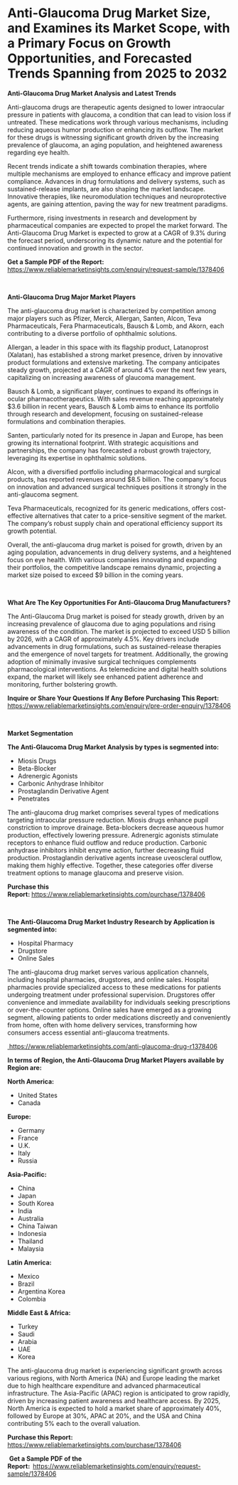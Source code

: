 <p><h1>Anti-Glaucoma Drug Market Size, and Examines its Market Scope, with a Primary Focus on Growth Opportunities, and Forecasted Trends Spanning from 2025 to 2032</h1></p><p><strong>Anti-Glaucoma Drug Market Analysis and Latest Trends</strong></p>
<p><p>Anti-glaucoma drugs are therapeutic agents designed to lower intraocular pressure in patients with glaucoma, a condition that can lead to vision loss if untreated. These medications work through various mechanisms, including reducing aqueous humor production or enhancing its outflow. The market for these drugs is witnessing significant growth driven by the increasing prevalence of glaucoma, an aging population, and heightened awareness regarding eye health.</p><p>Recent trends indicate a shift towards combination therapies, where multiple mechanisms are employed to enhance efficacy and improve patient compliance. Advances in drug formulations and delivery systems, such as sustained-release implants, are also shaping the market landscape. Innovative therapies, like neuromodulation techniques and neuroprotective agents, are gaining attention, paving the way for new treatment paradigms.</p><p>Furthermore, rising investments in research and development by pharmaceutical companies are expected to propel the market forward. The Anti-Glaucoma Drug Market is expected to grow at a CAGR of 9.3% during the forecast period, underscoring its dynamic nature and the potential for continued innovation and growth in the sector.</p></p>
<p><strong>Get a Sample PDF of the Report:&nbsp;</strong> <a href="https://www.reliablemarketinsights.com/enquiry/request-sample/1378406?utm_campaign=3586&utm_medium=2&utm_source=Github&utm_content=ia&utm_term=13042025&utm_id=anti-glaucoma-drug">https://www.reliablemarketinsights.com/enquiry/request-sample/1378406</a></p>
<p>&nbsp;</p>
<p><strong>Anti-Glaucoma Drug Major Market Players</strong></p>
<p><p>The anti-glaucoma drug market is characterized by competition among major players such as Pfizer, Merck, Allergan, Santen, Alcon, Teva Pharmaceuticals, Fera Pharmaceuticals, Bausch & Lomb, and Akorn, each contributing to a diverse portfolio of ophthalmic solutions.</p><p>Allergan, a leader in this space with its flagship product, Latanoprost (Xalatan), has established a strong market presence, driven by innovative product formulations and extensive marketing. The company anticipates steady growth, projected at a CAGR of around 4% over the next few years, capitalizing on increasing awareness of glaucoma management.</p><p>Bausch & Lomb, a significant player, continues to expand its offerings in ocular pharmacotherapeutics. With sales revenue reaching approximately $3.6 billion in recent years, Bausch & Lomb aims to enhance its portfolio through research and development, focusing on sustained-release formulations and combination therapies.</p><p>Santen, particularly noted for its presence in Japan and Europe, has been growing its international footprint. With strategic acquisitions and partnerships, the company has forecasted a robust growth trajectory, leveraging its expertise in ophthalmic solutions.</p><p>Alcon, with a diversified portfolio including pharmacological and surgical products, has reported revenues around $8.5 billion. The company's focus on innovation and advanced surgical techniques positions it strongly in the anti-glaucoma segment.</p><p>Teva Pharmaceuticals, recognized for its generic medications, offers cost-effective alternatives that cater to a price-sensitive segment of the market. The company’s robust supply chain and operational efficiency support its growth potential.</p><p>Overall, the anti-glaucoma drug market is poised for growth, driven by an aging population, advancements in drug delivery systems, and a heightened focus on eye health. With various companies innovating and expanding their portfolios, the competitive landscape remains dynamic, projecting a market size poised to exceed $9 billion in the coming years.</p></p>
<p>&nbsp;</p>
<p><strong>What Are The Key Opportunities For Anti-Glaucoma Drug Manufacturers?</strong></p>
<p><p>The Anti-Glaucoma Drug market is poised for steady growth, driven by an increasing prevalence of glaucoma due to aging populations and rising awareness of the condition. The market is projected to exceed USD 5 billion by 2026, with a CAGR of approximately 4.5%. Key drivers include advancements in drug formulations, such as sustained-release therapies and the emergence of novel targets for treatment. Additionally, the growing adoption of minimally invasive surgical techniques complements pharmacological interventions. As telemedicine and digital health solutions expand, the market will likely see enhanced patient adherence and monitoring, further bolstering growth.</p></p>
<p><strong>Inquire or Share Your Questions If Any Before Purchasing This Report:</strong> <a href="https://www.reliablemarketinsights.com/enquiry/pre-order-enquiry/1378406?utm_campaign=3586&utm_medium=2&utm_source=Github&utm_content=ia&utm_term=13042025&utm_id=anti-glaucoma-drug">https://www.reliablemarketinsights.com/enquiry/pre-order-enquiry/1378406</a></p>
<p>&nbsp;</p>
<p><strong>Market Segmentation</strong></p>
<p><strong>The Anti-Glaucoma Drug Market Analysis by types is segmented into:</strong></p>
<p><ul><li>Miosis Drugs</li><li>Beta-Blocker</li><li>Adrenergic Agonists</li><li>Carbonic Anhydrase Inhibitor</li><li>Prostaglandin Derivative Agent</li><li>Penetrates</li></ul></p>
<p><p>The anti-glaucoma drug market comprises several types of medications targeting intraocular pressure reduction. Miosis drugs enhance pupil constriction to improve drainage. Beta-blockers decrease aqueous humor production, effectively lowering pressure. Adrenergic agonists stimulate receptors to enhance fluid outflow and reduce production. Carbonic anhydrase inhibitors inhibit enzyme action, further decreasing fluid production. Prostaglandin derivative agents increase uveoscleral outflow, making them highly effective. Together, these categories offer diverse treatment options to manage glaucoma and preserve vision.</p></p>
<p><strong>Purchase this Report:&nbsp;</strong><a href="https://www.reliablemarketinsights.com/purchase/1378406?utm_campaign=3586&utm_medium=2&utm_source=Github&utm_content=ia&utm_term=13042025&utm_id=anti-glaucoma-drug">https://www.reliablemarketinsights.com/purchase/1378406</a></p>
<p>&nbsp;</p>
<p><strong>The Anti-Glaucoma Drug Market Industry Research by Application is segmented into:</strong></p>
<p><ul><li>Hospital Pharmacy</li><li>Drugstore</li><li>Online Sales</li></ul></p>
<p><p>The anti-glaucoma drug market serves various application channels, including hospital pharmacies, drugstores, and online sales. Hospital pharmacies provide specialized access to these medications for patients undergoing treatment under professional supervision. Drugstores offer convenience and immediate availability for individuals seeking prescriptions or over-the-counter options. Online sales have emerged as a growing segment, allowing patients to order medications discreetly and conveniently from home, often with home delivery services, transforming how consumers access essential anti-glaucoma treatments.</p></p>
<p><a href="https://www.reliablemarketinsights.com/anti-glaucoma-drug-r1378406?utm_campaign=3586&utm_medium=2&utm_source=Github&utm_content=ia&utm_term=13042025&utm_id=anti-glaucoma-drug">&nbsp;https://www.reliablemarketinsights.com/anti-glaucoma-drug-r1378406</a></p>
<p><strong>In terms of Region, the Anti-Glaucoma Drug Market Players available by Region are:</strong></p>
<p>
    <p> <strong> North America: </strong>
        <ul>
            <li>United States</li>
            <li>Canada</li>
        </ul>
        </p> 
    <p> <strong> Europe: </strong>
        <ul>
            <li>Germany</li>
            <li>France</li>
            <li>U.K.</li>
            <li>Italy</li>
            <li>Russia</li>
        </ul>
        </p> 
    <p> <strong> Asia-Pacific: </strong>
        <ul>
            <li>China</li>
            <li>Japan</li>
            <li>South Korea</li>
            <li>India</li>
            <li>Australia</li>
            <li>China Taiwan</li>
            <li>Indonesia</li>
            <li>Thailand</li>
            <li>Malaysia</li>
        </ul>
        </p> 
    <p> <strong> Latin America: </strong>
        <ul>
            <li>Mexico</li>
            <li>Brazil</li>
            <li>Argentina Korea</li>
            <li>Colombia</li>
        </ul>
        </p> 
    <p> <strong> Middle East & Africa: </strong>
        <ul>
            <li>Turkey</li>
            <li>Saudi</li>
            <li>Arabia</li>
            <li>UAE</li>
            <li>Korea</li>
        </ul>
    </p>
    </p>
<p><p>The anti-glaucoma drug market is experiencing significant growth across various regions, with North America (NA) and Europe leading the market due to high healthcare expenditure and advanced pharmaceutical infrastructure. The Asia-Pacific (APAC) region is anticipated to grow rapidly, driven by increasing patient awareness and healthcare access. By 2025, North America is expected to hold a market share of approximately 40%, followed by Europe at 30%, APAC at 20%, and the USA and China contributing 5% each to the overall valuation.</p></p>
<p><strong>Purchase this Report: </strong><a href="https://www.reliablemarketinsights.com/purchase/1378406?utm_campaign=3586&utm_medium=2&utm_source=Github&utm_content=ia&utm_term=13042025&utm_id=anti-glaucoma-drug">https://www.reliablemarketinsights.com/purchase/1378406</a></p>
<p>&nbsp;<strong>Get a Sample PDF of the Report:&nbsp;&nbsp;</strong><a href="https://www.reliablemarketinsights.com/enquiry/request-sample/1378406?utm_campaign=3586&utm_medium=2&utm_source=Github&utm_content=ia&utm_term=13042025&utm_id=anti-glaucoma-drug">https://www.reliablemarketinsights.com/enquiry/request-sample/1378406</a></p>
<p><strong></strong></p>
<p><p></p><p></p><p></p></p>
